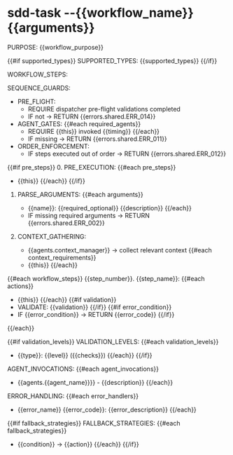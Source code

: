# sdd-task --{{workflow_name}} {{arguments}}

PURPOSE: {{workflow_purpose}}

{{#if supported_types}}
SUPPORTED_TYPES: {{supported_types}}
{{/if}}

WORKFLOW_STEPS:

SEQUENCE_GUARDS:
- PRE_FLIGHT:
  - REQUIRE dispatcher pre-flight validations completed
  - IF not → RETURN {{errors.shared.ERR_014}}
- AGENT_GATES:
  {{#each required_agents}}
  - REQUIRE {{this}} invoked {{timing}}
  {{/each}}
  - IF missing → RETURN {{errors.shared.ERR_011}}
- ORDER_ENFORCEMENT:
  - IF steps executed out of order → RETURN {{errors.shared.ERR_012}}

{{#if pre_steps}}
0. PRE_EXECUTION:
{{#each pre_steps}}
   - {{this}}
{{/each}}
{{/if}}

1. PARSE_ARGUMENTS:
   {{#each arguments}}
   - {{name}}: {{required_optional}} {{description}}
   {{/each}}
   - IF missing required arguments → RETURN {{errors.shared.ERR_002}}

2. CONTEXT_GATHERING:
   - {{agents.context_manager}} → collect relevant context
   {{#each context_requirements}}
   - {{this}}
   {{/each}}

{{#each workflow_steps}}
{{step_number}}. {{step_name}}:
   {{#each actions}}
   - {{this}}
   {{/each}}
   {{#if validation}}
   - VALIDATE: {{validation}}
   {{/if}}
   {{#if error_condition}}
   - IF {{error_condition}} → RETURN {{error_code}}
   {{/if}}

{{/each}}

{{#if validation_levels}}
VALIDATION_LEVELS:
{{#each validation_levels}}
- {{type}}: {{level}} ({{checks}})
{{/each}}
{{/if}}

AGENT_INVOCATIONS:
{{#each agent_invocations}}
- {{agents.{{agent_name}}}} - {{description}}
{{/each}}

ERROR_HANDLING:
{{#each error_handlers}}
- {{error_name}} {{error_code}}: {{error_description}}
{{/each}}

{{#if fallback_strategies}}
FALLBACK_STRATEGIES:
{{#each fallback_strategies}}
- {{condition}} → {{action}}
{{/each}}
{{/if}}